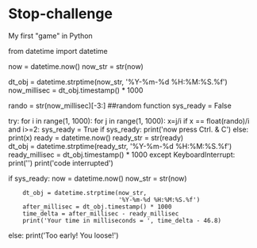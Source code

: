 # Stop-challenge
My first "game" in Python

from datetime import datetime

now = datetime.now()
now_str = str(now)
                
dt_obj = datetime.strptime(now_str,
                           '%Y-%m-%d %H:%M:%S.%f')
now_millisec = dt_obj.timestamp() * 1000

rando = str(now_millisec)[-3:] ##random function
sys_ready = False

try:
        for i in range(1, 1000):
                for j in range(1, 1000):
                        x=j/i
                        if x == float(rando)/i and i>=2:
                                sys_ready = True
                        if sys_ready:
                                print('now press Ctrl. & C')
                        else:
                                print(x)
                                ready = datetime.now()
                                ready_str = str(ready)                
                                dt_obj = datetime.strptime(ready_str,
                                                           '%Y-%m-%d %H:%M:%S.%f')
                                ready_millisec = dt_obj.timestamp() * 1000
except KeyboardInterrupt:
        print('')
        print('code interrupted')

if sys_ready:
        now = datetime.now()
        now_str = str(now)

        dt_obj = datetime.strptime(now_str,
                                   '%Y-%m-%d %H:%M:%S.%f')
        after_millisec = dt_obj.timestamp() * 1000
        time_delta = after_millisec - ready_millisec
        print('Your time in milliseconds = ', time_delta - 46.8)
else:
        print('Too early! You loose!')

